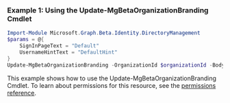 ### Example 1: Using the Update-MgBetaOrganizationBranding Cmdlet
```powershell
Import-Module Microsoft.Graph.Beta.Identity.DirectoryManagement
$params = @{
	SignInPageText = "Default"
	UsernameHintText = "DefaultHint"
}
Update-MgBetaOrganizationBranding -OrganizationId $organizationId -BodyParameter $params
```
This example shows how to use the Update-MgBetaOrganizationBranding Cmdlet.
To learn about permissions for this resource, see the [permissions reference](/graph/permissions-reference).
